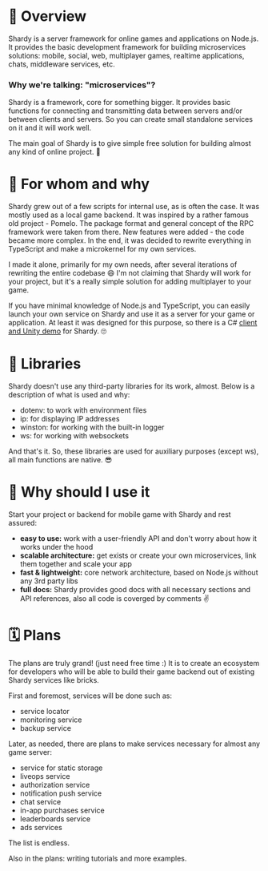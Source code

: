 # 💬 Overview

Shardy is a server framework for online games and applications on Node.js. It provides the basic development framework for building microservices solutions: mobile, social, web, multiplayer games, realtime applications, chats, middleware services, etc.

### Why we're talking: "microservices"?

Shardy is a framework, core for something bigger. It provides basic functions for connecting and transmitting data between servers and/or between clients and servers. So you can create small standalone services on it and it will work well.
 
The main goal of Shardy is to give simple free solution for building almost any kind of online project. 💪

# 🥷 For whom and why

Shardy grew out of a few scripts for internal use, as is often the case. It was mostly used as a local game backend. It was inspired by a rather famous old project - Pomelo. The package format and general concept of the RPC framework were taken from there. New features were added - the code became more complex. In the end, it was decided to rewrite everything in TypeScript and make a microkernel for my own services.

I made it alone, primarily for my own needs, after several iterations of rewriting the entire codebase 😄 I'm not claiming that Shardy will work for your project, but it's a really simple solution for adding multiplayer to your game.

If you have minimal knowledge of Node.js and TypeScript, you can easily launch your own service on Shardy and use it as a server for your game or application. At least it was designed for this purpose, so there is a C# [client and Unity demo](https://github.com/mopsicus/shardy-unity) for Shardy. 🙄

# 🧩 Libraries

Shardy doesn't use any third-party libraries for its work, almost. Below is a description of what is used and why:
- dotenv: to work with environment files
- ip: for displaying IP addresses
- winston: for working with the built-in logger
- ws: for working with websockets

And that's it. So, these libraries are used for auxiliary purposes (except ws), all main functions are native. 😎

# 🚀 Why should I use it

Start your project or backend for mobile game with Shardy and rest assured:

- **easy to use:** work with a user-friendly API and don't worry about how it works under the hood
- **scalable architecture:** get exists or create your own microservices, link them together and scale your app
- **fast & lightweight:** core network architecture, based on Node.js without any 3rd party libs
- **full docs:** Shardy provides good docs with all necessary sections and API references, also all code is coverged by comments ✌️

# 🗓️ Plans

The plans are truly grand! (just need free time :) It is to create an ecosystem for developers who will be able to build their game backend out of existing Shardy services like bricks.

First and foremost, services will be done such as:
- service locator
- monitoring service
- backup service

Later, as needed, there are plans to make services necessary for almost any game server:
- service for static storage
- liveops service
- authorization service
- notification push service
- chat service
- in-app purchases service
- leaderboards service
- ads services

The list is endless.

Also in the plans: writing tutorials and more examples.
